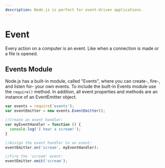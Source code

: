 ```yaml
---
description: Node.js is perfect for event-driven applications.
---
```


# Event

Every action on a computer is an event. Like when a connection is made or a file is opened.

## Events Module

Node.js has a built-in module, called "Events", where you can create-, fire-, and listen for- your own events. To include the built-in Events module use the `require()` method. In addition, all event properties and methods are an instance of an EventEmitter object.

```javascript
var events = require('events');
var eventEmitter = new events.EventEmitter();

//Create an event handler:
var myEventHandler = function () {
  console.log('I hear a scream!');
}

//Assign the event handler to an event:
eventEmitter.on('scream', myEventHandler);

//Fire the 'scream' event:
eventEmitter.emit('scream');
```
